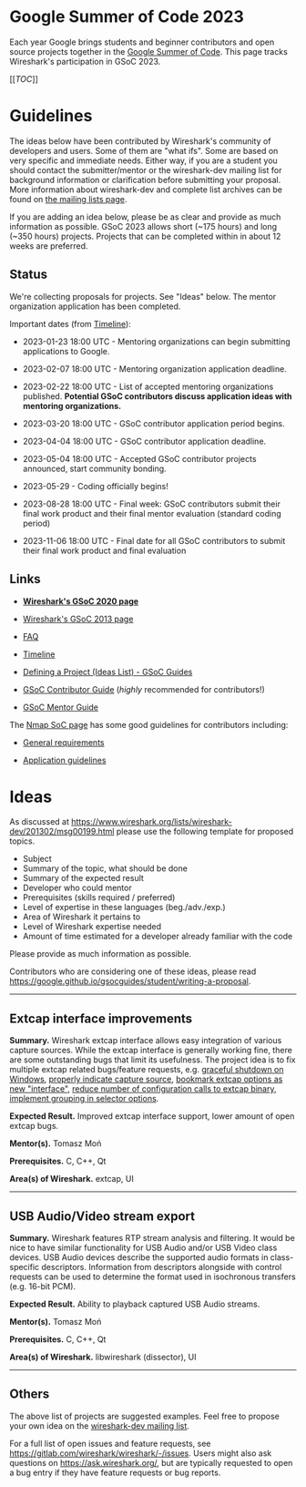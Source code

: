 # Google Summer of Code 2023

Each year Google brings students and beginner contributors and open source projects together in the [Google Summer of Code](https://en.wikipedia.org/wiki/Google_summer_of_code). This page tracks Wireshark's participation in GSoC 2023.

[[_TOC_]]

# Guidelines

The ideas below have been contributed by Wireshark's community of developers and users. Some of them are "what ifs". Some are based on very specific and immediate needs. Either way, if you are a student you should contact the submitter/mentor or the wireshark-dev mailing list for background information or clarification before submitting your proposal. More information about wireshark-dev and complete list archives can be found on [the mailing lists page](https://www.wireshark.org/lists/).

If you are adding an idea below, please be as clear and provide as much information as possible. GSoC 2023 allows short (~175 hours) and long (~350 hours) projects. Projects that can be completed within in about 12 weeks are preferred.

## Status

We're collecting proposals for projects. See "Ideas" below. The mentor organization application has been completed.

Important dates (from [Timeline](https://developers.google.com/open-source/gsoc/timeline)):

  - 2023-01-23 18:00 UTC - Mentoring organizations can begin submitting applications to Google.

  - 2023-02-07 18:00 UTC - Mentoring organization application deadline.

  - 2023-02-22 18:00 UTC - List of accepted mentoring organizations published. **Potential GSoC contributors discuss application ideas with mentoring organizations.**

  - 2023-03-20 18:00 UTC - GSoC contributor application period begins.

  - 2023-04-04 18:00 UTC - GSoC contributor application deadline.

  - 2023-05-04 18:00 UTC - Accepted GSoC contributor projects announced, start community bonding.

  - 2023-05-29 - Coding officially begins!

  - 2023-08-28 18:00 UTC - Final week: GSoC contributors submit their final work product and their final mentor evaluation (standard coding period)

  - 2023-11-06 18:00 UTC - Final date for all GSoC contributors to submit their final work product and final evaluation

## Links

  - **[Wireshark's GSoC 2020 page](https://summerofcode.withgoogle.com/organizations/6043414358917120/)**

  - [Wireshark's GSoC 2013 page](https://www.google-melange.com/gsoc/org2/google/gsoc2013/wireshark)

  - [FAQ](https://developers.google.com/open-source/gsoc/faq)

  - [Timeline](https://developers.google.com/open-source/gsoc/timeline)

  - [Defining a Project (Ideas List) - GSoC Guides](https://google.github.io/gsocguides/mentor/defining-a-project-ideas-list)

  - [GSoC Contributor Guide](https://google.github.io/gsocguides/student/) (*highly* recommended for contributors\!)

  - [GSoC Mentor Guide](https://google.github.io/gsocguides/mentor/)

The [Nmap SoC page](https://nmap.org/soc/) has some good guidelines for contributors including:

  - [General requirements](https://nmap.org/soc/GeneralRequirements.html)

  - [Application guidelines](https://nmap.org/soc/apply.html)

# Ideas

As discussed at <https://www.wireshark.org/lists/wireshark-dev/201302/msg00199.html> please use the following template for proposed topics.

  - Subject
  - Summary of the topic, what should be done
  - Summary of the expected result
  - Developer who could mentor
  - Prerequisites (skills required / preferred)
  - Level of expertise in these languages (beg./adv./exp.)
  - Area of Wireshark it pertains to
  - Level of Wireshark expertise needed
  - Amount of time estimated for a developer already familiar with the code

Please provide as much information as possible.

Contributors who are considering one of these ideas, please read <https://google.github.io/gsocguides/student/writing-a-proposal>.

-----

## Extcap interface improvements

**Summary.** Wireshark extcap interface allows easy integration of various capture sources. While the extcap interface is generally working fine, there are some outstanding bugs that limit its usefulness. The project idea is to fix multiple extcap related bugs/feature requests, e.g. [graceful shutdown on Windows](https://www.wireshark.org/lists/wireshark-dev/202208/msg00060.html), [properly indicate capture source](https://gitlab.com/wireshark/wireshark/-/issues/13353), [bookmark extcap options as new "interface"](https://gitlab.com/wireshark/wireshark/-/issues/14224), [reduce number of configuration calls to extcap binary](https://gitlab.com/wireshark/wireshark/-/issues/15779), [implement grouping in selector options](https://gitlab.com/wireshark/wireshark/-/issues/15766).

**Expected Result.** Improved extcap interface support, lower amount of open extcap bugs.

**Mentor(s).** Tomasz Moń

**Prerequisites.** C, C++, Qt

**Area(s) of Wireshark.** extcap, UI

-----

## USB Audio/Video stream export

**Summary.** Wireshark features RTP stream analysis and filtering. It would be nice to have similar functionality for USB Audio and/or USB Video class devices. USB Audio devices describe the supported audio formats in class-specific descriptors. Information from descriptors alongside with control requests can be used to determine the format used in isochronous transfers (e.g. 16-bit PCM).

**Expected Result.** Ability to playback captured USB Audio streams.

**Mentor(s).** Tomasz Moń

**Prerequisites.** C, C++, Qt

**Area(s) of Wireshark.** libwireshark (dissector), UI

-----

## Others

The above list of projects are suggested examples. Feel free to propose your own idea on the [wireshark-dev mailing list](https://www.wireshark.org/lists/wireshark-dev/).

For a full list of open issues and feature requests, see <https://gitlab.com/wireshark/wireshark/-/issues>. Users might also ask questions on <https://ask.wireshark.org/>, but are typically requested to open a bug entry if they have feature requests or bug reports.